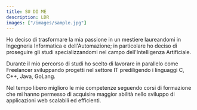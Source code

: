 ```yaml
---
title: SU DI ME
description: LDR
images: ["/images/sample.jpg"]
---
```



Ho deciso di trasformare la mia passione in un mestiere laureandomi in Ingegneria Informatica e dell'Automazione; in particolare ho deciso di proseguire gli studi specializzandomi nel campo dell'Intelligenza Artificiale.

Durante il mio percorso di studi ho scelto di lavorare in parallelo come Freelancer sviluppando progetti nel settore IT prediligendo i linguaggi C, C++, Java, GoLang.

Nel tempo libero miglioro le mie competenze seguendo corsi di formazione che mi hanno permesso di acquisire maggior abilità nello sviluppo di applicazioni web scalabili ed efficienti. 